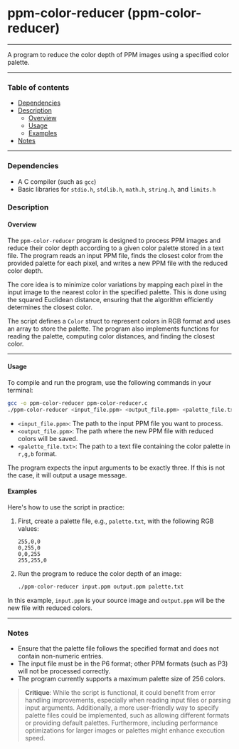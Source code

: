 # ppm-color-reducer (ppm-color-reducer)

---

A program to reduce the color depth of PPM images using a specified color palette.

---

### Table of contents

- [Dependencies](#dependencies)
- [Description](#description)
    - [Overview](#overview)
    - [Usage](#usage)
    - [Examples](#examples)
- [Notes](#notes)

---

<a name="dependencies" />

### Dependencies

- A C compiler (such as `gcc`)
- Basic libraries for `stdio.h`, `stdlib.h`, `math.h`, `string.h`, and `limits.h`

<a name="description" />

### Description

<a name="overview" />

#### Overview

The `ppm-color-reducer` program is designed to process PPM images and reduce their color depth according to a given color palette stored in a text file. The program reads an input PPM file, finds the closest color from the provided palette for each pixel, and writes a new PPM file with the reduced color depth.

The core idea is to minimize color variations by mapping each pixel in the input image to the nearest color in the specified palette. This is done using the squared Euclidean distance, ensuring that the algorithm efficiently determines the closest color.

The script defines a `Color` struct to represent colors in RGB format and uses an array to store the palette. The program also implements functions for reading the palette, computing color distances, and finding the closest color.

---

<a name="usage" />

#### Usage

To compile and run the program, use the following commands in your terminal:

```sh
gcc -o ppm-color-reducer ppm-color-reducer.c
./ppm-color-reducer <input_file.ppm> <output_file.ppm> <palette_file.txt>
```

- `<input_file.ppm>`: The path to the input PPM file you want to process.
- `<output_file.ppm>`: The path where the new PPM file with reduced colors will be saved.
- `<palette_file.txt>`: The path to a text file containing the color palette in `r,g,b` format.

The program expects the input arguments to be exactly three. If this is not the case, it will output a usage message.

<a name="examples" />

#### Examples

Here's how to use the script in practice:

1. First, create a palette file, e.g., `palette.txt`, with the following RGB values:
   ```
   255,0,0
   0,255,0
   0,0,255
   255,255,0
   ```

2. Run the program to reduce the color depth of an image:
   ```sh
   ./ppm-color-reducer input.ppm output.ppm palette.txt
   ```

In this example, `input.ppm` is your source image and `output.ppm` will be the new file with reduced colors.

---

<a name="notes" />

### Notes

- Ensure that the palette file follows the specified format and does not contain non-numeric entries.
- The input file must be in the P6 format; other PPM formats (such as P3) will not be processed correctly.
- The program currently supports a maximum palette size of 256 colors.

> **Critique**: 
> While the script is functional, it could benefit from error handling improvements, especially when reading input files or parsing input arguments. Additionally, a more user-friendly way to specify palette files could be implemented, such as allowing different formats or providing default palettes. Furthermore, including performance optimizations for larger images or palettes might enhance execution speed.